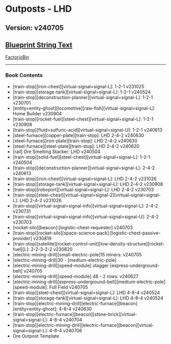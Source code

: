 # Outposts - LHD

## Version: v240705

## [Blueprint String Text](https://factoriobin.com/static/cdn/forever/post/o/q/z/OqZRBxv9/0/v0/blueprint-efa7330a32d6f77c.txt)

[FactorioBin](https://factoriobin.com/post/OqZRBxv9)

-----

### Book Contents

* [train-stop][iron-chest][virtual-signal=signal-L]: 1-2-1 v231025
* [train-stop][storage-tank][virtual-signal=signal-L]: 1-2-1 v240524
* [train-stop][deconstruction-planner][virtual-signal=signal-L]: 1-2-1 v230701
* [entity=entity-ghost][locomotive][raw-fish][virtual-signal=signal-L]: Home Builder v230904
* [train-stop][rocket-fuel][steel-chest][virtual-signal=signal-L]: 1-2-1 v230908
* [train-stop][fluid=sulfuric-acid][virtual-signal=signal-U]: 1-2-1 v240613
* [steel-furnace][copper-plate][train-stop]: LHD 2-4-2 v240630
* [steel-furnace][iron-plate][train-stop]: LHD 2-4-2 v240630
* [steel-furnace][steel-plate][train-stop]: LHD 2-4-2 v240620
* [rail] Ore Smelting Stacker: LHD v240504
* [train-stop][solid-fuel][steel-chest][virtual-signal=signal-L]: 1-2-1 v240504
* [train-stop][deconstruction-planner][virtual-signal=signal-L]: 2-4-2 v240613
* [train-stop][iron-chest][virtual-signal=signal-L]: LHD 2-4-2 v231026
* [train-stop][storage-tank][virtual-signal=signal-L]: LHD 2-4-2 v230908
* [train-stop][roboport][virtual-signal=signal-L]: LHD 2-4-2 v230703
* [train-stop][steel-chest][virtual-signal=signal-2][virtual-signal=signal-L]: LHD 2-4-2 v231026
* [train-stop][virtual-signal=signal-info][virtual-signal=signal-L]: 2-4-2 v230731
* [train-stop][virtual-signal=signal-info][virtual-signal=signal-U]: 2-4-2 v230703
* [rocket-silo][beacon]:[logistic-chest-requester] v240703
* [train-stop][rocket-silo][space-science-pack]:[logistic-chest-passive-provider] v230819
* [train-stop][satellite][rocket-control-unit][low-density-structure][rocket-fuel][L]: 2-2-3-2-2 v230820
* [electric-mining-drill][small-electric-pole]15 miners: v240705
* [electric-mining-drill]30 - [medium-electric-pole]
* [electric-mining-drill][speed-module] stagger [express-underground-belt] v240705
* [electric-mining-drill][speed-module] 48 - 2 rows: v240627
* [electric-mining-drill][express-underground-belt][medium-electric-pole][speed-module]: Full Field v240705
* [train-stop][steel-chest][virtual-signal=signal-L]: LHD 4-8-4 v240524
* [train-stop][storage-tank][virtual-signal=signal-L]: LHD 4-8-4 v240524
* [train-stop][electric-mining-drill][electric-furnace][beacon][entity=entity-ghost]: 4-8-4 v240630
* [train-stop][electric-furnace][beacon][stone-brick][virtual-signal=signal-L]: 4-8-4 v240704
* [train-stop][electric-mining-drill][electric-furnace][beacon][virtual-signal=signal-L]: 4-8-4 v240706
* Ore Outpost Template

